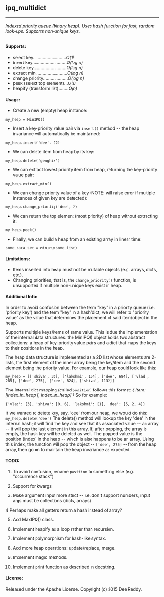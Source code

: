 ## ipq_multidict
----------------------------

###### [Indexed priority queue (binary heap)](http://algs4.cs.princeton.edu/24pq/). Uses hash function for fast, random look-ups. Supports non-unique keys.

#### Supports:
- select key..........................._O(1)_
- insert key............................_O(log n)_
- delete key..........................._O(log n)_
- extract min.........................._O(log n)_
- change priority...................._O(log n)_
- peek (select top element)..._O(1)_
- heapify (transform list)........_O(n)_

#### Usage:
- Create a new (empty) heap instance:
```
my_heap = MinIPQ()
```
- Insert a key-priority value pair via `insert()` method -- the heap
invariance will automatically be maintained:
```
my_heap.insert('dee', 12)
```
- We can delete item from heap by its key:
```
my_heap.delete('genghis')
```
- We can extract lowest priority item from heap, returning the key-priority
value pair:
```
my_heap.extract_min()
```
- We can change priority value of a key (NOTE: will raise error if multiple
instances of given key are detected):
```
my_heap.change_priority('dee', 7)
```
- We can return the top element (most priority) of heap without extracting it:
```
my_heap.peek()
```
- Finally, we can build a heap from an existing array in linear time:
```
some_data_set = MinIPQ(some_list)
```

#### Limitations:
- Items inserted into heap must not be mutable objects (e.g. arrays, dicts, etc.).
- Changing priorities, that is, the `change_priority()` function, is unsupported if multiple non-unique keys exist in heap.

#### Additional Info:
In order to avoid confusion between the term "key" in a priority queue (i.e. 'priority key') and the term "key" in a hash/dict, we will refer to "priority value" as the value that determines the placement of said item/object in the heap.

Supports multiple keys/items of same value. This is due the implementation of the internal data structures. the MinIPQ() object holds two abstract collections: a heap of key-priority value pairs and a dict that maps the keys to their positions in the heap.

The heap data structure is implemented as a 2D list whose elements are 2-lists, the first element of the inner array being the key/item and the second element being the priority value. For example, our heap could look like this:
```
my_heap = [['shiva', 35], ['lakshmi', 164], ['dee', 684], ['vlad', 285], ['dee', 275], ['dee', 824], ['shiva', 1132]]
```

The internal dict mapping (called `position`) follows this format:
_{ item: [index_in_heap [, index_in_heap] }_
So for example:
```
{'vlad': [3], 'shiva': [0, 6], 'lakshmi': [1], 'dee': [5, 2, 4]}
```

If we wanted to delete key, say, 'dee' from our heap, we would do this:
`my_heap.delete('dee')`
The delete() method will lookup the key 'dee' in the internal hash; it will find the key and see that its associated value -- an array -- it will pop the last element in this array. If, after popping, the array is empty, the hash key will be deleted as well. The popped value is the position (index) in the heap -- which is also happens to be an array. Using this index, the function will pop the object -- `['dee', 275]` -- from the heap array, then go on to maintain the heap invariance as expected.

#### TODO:
1)  To avoid confusion, rename `position` to something else (e.g. "occurrence stack")

2)  Support for kwargs

3)  Make argument input more strict -- i.e. don't support numbers, input args must be collections (dicts, arrays)
    
4   Perhaps make all getters return a hash instead of array?

5)  Add MaxIPQ() class.

6)  Implement heapify as a loop rather than recursion.

7)  Implement polymorphism for hash-like syntax.

8)  Add more heap operations: update/replace, merge.

9)  Implement magic methods.

10) Implement print function as described in docstring.

#### License:
Released under the Apache License. Copyright (c) 2015 Dee Reddy.